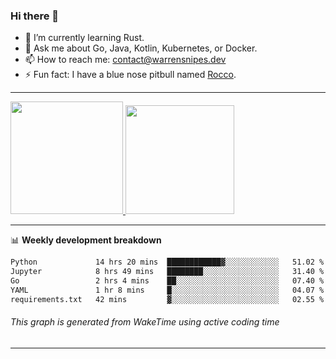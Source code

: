 ### Hi there 👋

- 🌱 I’m currently learning Rust.
- 💬 Ask me about Go, Java, Kotlin, Kubernetes, or Docker.
- 📫 How to reach me: contact@warrensnipes.dev
- ⚡ Fun fact: I have a blue nose pitbull named [Rocco](https://i.imgur.com/iLsSCKu.jpg).

-------


<a href="https://github.com/LockedThread/LockedThread">
  <img height="180em" src="https://github-readme-stats.vercel.app/api?username=LockedThread&theme=transparent&bg_color=00000000&show_icons=true&count_private=true" />
  <img height="174em" src="https://github-readme-stats.vercel.app/api/top-langs?username=LockedThread&theme=transparent&layout=compact&hide_progress=true&bg_color=00000000" />
  </a>

-------

📊 **Weekly development breakdown**
<!--START_SECTION:waka-->

```txt
Python             14 hrs 20 mins  ████████████▓░░░░░░░░░░░░   51.02 %
Jupyter            8 hrs 49 mins   ████████░░░░░░░░░░░░░░░░░   31.40 %
Go                 2 hrs 4 mins    ██░░░░░░░░░░░░░░░░░░░░░░░   07.40 %
YAML               1 hr 8 mins     █░░░░░░░░░░░░░░░░░░░░░░░░   04.07 %
requirements.txt   42 mins         ▓░░░░░░░░░░░░░░░░░░░░░░░░   02.55 %
```

<!--END_SECTION:waka-->
###### *This graph is generated from WakeTime using active coding time*
-------
